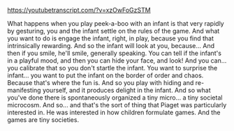 https://youtubetranscript.com/?v=xzOwFoGzSTM

 What happens when you play peek-a-boo with an infant is that very rapidly by gesturing, you and the infant settle on the rules of the game. And what you want to do is engage the infant, right, in play, because you find that intrinsically rewarding. And so the infant will look at you, because... And then if you smile, he'll smile, generally speaking. You can tell if the infant's in a playful mood, and then you can hide your face, and look! And you can... you calibrate that so you don't startle the infant. You want to surprise the infant... you want to put the infant on the border of order and chaos. Because that's where the fun is. And so you play with hiding and re-manifesting yourself, and it produces delight in the infant. And so what you've done there is spontaneously organized a tiny micro... a tiny societal microcosm. And so... and that's the sort of thing that Piaget was particularly interested in. He was interested in how children formulate games. And the games are tiny societies.